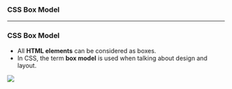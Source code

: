 ### CSS Box Model

-----------------------------------------------------------------------

### CSS Box Model

* All **HTML elements** can be considered as boxes. 
* In CSS, the term **box model** is used when talking about design and layout.

![](https://github.com/leminhtuan2015/Today-I-Learn/blob/master/frontend/CSS/css_box_model.png)
